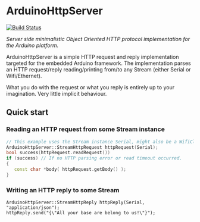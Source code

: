 # ArduinoHttpServer

[![Build Status](https://travis-ci.org/QuickSander/ArduinoHttpServer.svg?branch=master)](https://travis-ci.org/QuickSander/ArduinoHttpServer)

*Server side minimalistic Object Oriented HTTP protocol implementation for the Arduino platform.*

ArduinoHttpServer is a simple HTTP request and reply implementation targeted for the embedded Arduino framework. The implementation parses an HTTP request/reply reading/printing from/to any Stream (either Serial or Wifi/Ethernet).

What you do with the request or what you reply is entirely up to your imagination. Very little implicit behaviour.

Quick start
-----------

### Reading an HTTP request from some Stream instance
```c++
// This example uses the Stream instance Serial, might also be a WifiClient object.
ArduinoHttpServer::StreamHttpRequest httpRequest(Serial);
bool success(httpRequest.readRequest())
if (success) // If no HTTP parsing error or read timeout occurred.
{
   const char *body( httpRequest.getBody() );
}
```


### Writing an HTTP reply to some Stream
```
ArduinoHttpServer::StreamHttpReply httpReply(Serial, "application/json");
httpReply.send("{\"All your base are belong to us!\"}");
```
